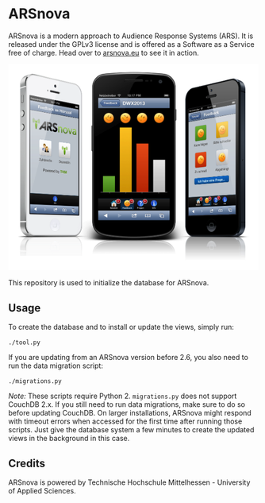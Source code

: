 # ARSnova

ARSnova is a modern approach to Audience Response Systems (ARS).
It is released under the GPLv3 license and is offered as a Software as a Service free of charge.
Head over to [arsnova.eu](https://arsnova.eu/) to see it in action.

![ARSnova](src/site/resources/showcase.png)

This repository is used to initialize the database for ARSnova.

## Usage

To create the database and to install or update the views, simply run:

	./tool.py

If you are updating from an ARSnova version before 2.6,
you also need to run the data migration script:

	./migrations.py

*Note:* These scripts require Python 2. `migrations.py` does not support CouchDB 2.x.
If you still need to run data migrations, make sure to do so before updating CouchDB.
On larger installations, ARSnova might respond with timeout errors when accessed for the first time after running those scripts.
Just give the database system a few minutes to create the updated views in the background in this case.


## Credits

ARSnova is powered by Technische Hochschule Mittelhessen - University of Applied Sciences.
